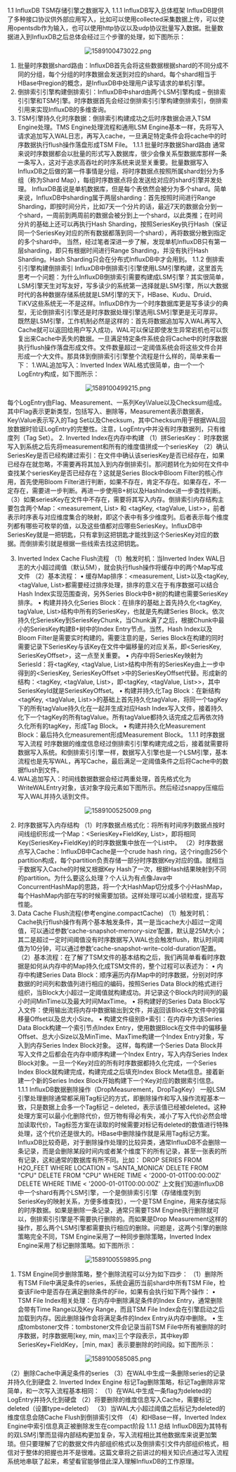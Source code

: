 
1.1	InfluxDB TSM存储引擎之数据写入
1.1.1	InfluxDB写入总体框架
InfluxDB提供了多种接口协议供外部应用写入，比如可以使用collected采集数据上传，可以使用opentsdb作为输入，也可以使用http协议以及udp协议批量写入数据。批量数据进入到InfluxDB之后总体会经过三个步骤的处理，如下图所示： 
<div align=center>

![1589100473022.png](..\images\1589100473022.png)

</div>


1.	批量时序数据shard路由：InfluxDB首先会将这些数据根据shard的不同分成不同的分组，每个分组的时序数据会发送到对应的shard。每个shard相当于HBase中region的概念，是InfluxDB中处理用户读写请求的单机引擎。 
2.	倒排索引引擎构建倒排索引：InfluxDB中shard由两个LSM引擎构成 – 倒排索引引擎和TSM引擎。时序数据首先会经过倒排索引引擎构建倒排索引，倒排索引用来实现InfluxDB的多维查询。 
3.	TSM引擎持久化时序数据：倒排索引构建成功之后时序数据会进入TSM Engine处理。TMS Engine处理流程和通用LSM Engine基本一样，先将写入请求追加写入WAL日志，再写入cache，一旦满足特定条件会将cache中的时序数据执行flush操作落盘形成TSM File。 
1.1.1	批量时序数据Shard路由
通常来说时序数据都会以批量的形式写入数据库，很少会像关系型数据库那样一条一条写入，这对于追求高吞吐的时序系统来说至关重要。批量数据写入InfluxDB之后做的第一件事情是分组，将时序数据点按照所属shard划分为多组（称为Shard Map），每组时序数据点将会发送给对应的shard引擎并发处理。 
InfluxDB虽说是单机数据库，但是每个表依然会被分为多个shard。简单来说，InfluxDB中sharding属于两层sharding：首先按照时间进行Range Sharding，即按时间分片，比如7天一个分片的话，最近7天的数据会分到一个shard，一周前到两周前的数据会被分到上一个shard，以此类推；在时间分片的基础上还可以再执行Hash Sharding，按照SeriesKey执行Hash（保证同一个SeriesKey对应的所有数据都落到同一个shard），再将数据分散到指定的多个shard中。 
当然，经过笔者深进一步了解，发现单机InfluxDB只有第一层sharding，即只有根据时间进行Range Sharding，并没有执行Hash Sharding。Hash Sharding只会在分布式InfluxDB中才会用到。 
1.1.2	倒排索引引擎构建倒排索引
InfluxDB中倒排索引引擎使用LSM引擎构建，这里首先思考一个问题：为什么InfluxDB倒排索引需要构建成LSM引擎？其实很简单，LSM引擎天生对写友好，写多读少的系统第一选择就是LSM引擎，所以大数据时代的各种数据存储系统就是LSM引擎的天下，HBase、Kudu、Druid、TiKV这些系统无一不是这样。InfluxDB作为一个时序数据库更是写多读少的典型，无论倒排索引引擎还是时序数据处理引擎选用LSM引擎更是无可厚非。 
既然是LSM引擎，工作机制必然是这样的：首先将数据追加写入WAL再写入Cache就可以返回给用户写入成功，WAL可以保证即使发生异常宕机也可以恢复出来Cache中丢失的数据。一旦满足特定条件系统会将Cache中的时序数据执行flush操作落盘形成文件。文件数量超过一定阈值系统会将这些文件合并形成一个大文件。那具体到倒排索引引擎整个流程是什么样的，简单来看一下： 
1.WAL追加写入：Inverted Index WAL格式很简单，由一个一个LogEntry构成，如下图所示： 
 
<div align=center>

![1589100499215.png](..\images\1589100499215.png)

</div>

每个LogEntry由Flag、Measurement、一系列Key\Value以及Checksum组成。其中Flag表示更新类型，包括写入、删除等，Measurement表示数据表，Key\Value表示写入的Tag Set以及Checksum，其中Checksum用于根据WAL回放数据时验证LogEntry的完整性。注意，LogEntry中并没有时序数据列，只有维度列（Tag Set）。 
2. Inverted Index在内存中构建 
（1）拼SeriesKey： 时序数据写入到系统之后先将measurement和所有的维度值拼成一个seriesKey 
（2）确认SeriesKey是否已经构建过索引：在文件中确认该seriesKey是否已经存在，如果已经存在就忽略，不需要再将其加入到内存倒排索引。那问题转化为如何在文件中查找某个seriesKey是否已经存在？这就是Series Block中Bloom Filter的核心作用，首先使用Bloom Filter进行判断，如果不存在，肯定不存在。如果存在，不一定存在，需要进一步判断。再进一步使用B+树以及HashIndex进一步查找判断。 
（3）如果seriesKey在文件中不存在，需要将其写入内存。倒排索引内存结构主要包含两个Map：<measurement, List<tagKey>> 和 <tagKey, <tagValue, List<SeriesKey>>>，前者表示时序表与对应维度集合的映射，即这个表中有多少维度列。后者表示每个维度列都有哪些可枚举的值，以及这些值都对应哪些SeriesKey。InfluxDB中SeriesKey就是一把钥匙，只有拿到这把钥匙才能找到这个SeriesKey对应的数据。而倒排索引就是根据一些线索去找这把钥匙。 

3. Inverted Index Cache Flush流程 
（1）触发时机：当Inverted Index WAL日志的大小超过阈值（默认5M），就会执行flush操作将缓存中的两个Map写成文件 
（2）基本流程： 
•	缓存Map排序：<measurement, List<tagKey>>以及<tagKey, <tagValue, List<SeriesKey>>都需要经过排序处理，排序的意义在于有序数据可以结合Hash Index实现范围查询，另外Series Block中B+树的构建也需要SeriesKey排序。 
•	构建并持久化Series Block：在排序的基础上首先持久化<tagKey, tagValue, List<SeriesKey>>结构中所有的SeriesKey，也就是先构建Series Block。依次持久化SeriesKey到SeriesKeyChunk，当Chunk满了之后，根据Chunk中最小的SeriesKey构建B+树中的Index Entry节点。当然，Hash Index以及Bloom Filter是需要实时构建的。需要注意的是，Series Block在构建的同时需要记录下SeriesKey与该Key在文件中偏移量的对应关系，即<SeriesKey, SeriesKeyOffset>，这一点至关重要。 
•	内存中将SeriesKey映射为SeriesId：将<tagKey, <tagValue, List<SeriesKey>>结构中所有的SeriesKey由上一步中得到的<SeriesKey, SeriesKeyOffset >中的SeriesKeyOffset代替。形成新的结构：<tagKey, <tagValue, List<SeriesKeyOffset>>，即<tagKey, <tagValue, List<SeriesKeyId>>>，其中SeriesKeyId就是SeriesKeyOffset。 
•	构建并持久化Tag Block：在新结构<tagKey, <tagValue, List<SeriesKeyId>>>的基础上首先持久化tagValue，将同一个tagKey下的所有tagValue持久化在一起并生成对应Hash Index写入文件，接着持久化下一个tagKey的所有tagValue。所有tagValue都持久话完成之后再依次持久化所有的tagKey，形成Tag Block。 
•	构建并持久化Measurement Block：最后持久化measurement形成Measurement Block。 
1.1.1	时序数据写入流程
时序数据的维度信息经过倒排索引引擎构建完成之后，接着就需要将数据写入系统。和倒排索引引擎一样，数据写入引擎也是一个LSM引擎，基本流程也是先写WAL，再写Cache，最后满足一定阈值条件之后将Cache中的数据flush到文件。 
1. WAL追加写入：时间线数据数据会经过两重处理，首先格式化为WriteWALEntry对象，该对象字段元素如下图所示。然后经过snappy压缩后写入WAL并持久话到文件。 
<div align=center>

![1589100525009.png](..\images\1589100525009.png)

</div>


2. 时序数据写入内存结构 
（1）时序数据点格式化：将所有时间序列数据点按时间线组织形成一个Map：<SeriesKey+FieldKey, List<Value>>，即将相同Key(SeriesKey+FieldKey)的时序数据集中放在一个List中。 
（2）时序数据点写入Cache：InfluxDB中Cache是一个crude hash ring，这个ring由256个partition构成，每个partition负责存储一部分时序数据Key对应的值。就相当于数据写入Cache的时候又根据Key Hash了一次，根据Hash结果映射到不同的partition。为什么要这么处理？个人认为有点像Java中ConcurrentHashMap的思路，将一个大HashMap切分成多个小HashMap，每个HashMap内部在写的时候需要加锁。这样处理可以减小锁粒度，提高写性能。 
3. Data Cache Flush流程(参考engine.compactCache) 
（1）触发时机：Cache执行flush操作有两个基本触发条件，其一是当cache大小超过一定阈值，可以通过参数’cache-snapshot-memory-size’配置，默认是25M大小；其二是超过一定时间阈值没有时序数据写入WAL也会触发flush，默认时间阈值为10分钟，可以通过参数’cache-snapshot-write-cold-duration’配置。 
（2）基本流程：在了解了TSM文件的基本结构之后，我们再简单看看时序数据是如何从内存中的Map持久化成TSM文件的，整个过程可以表述为： 
•	内存中构建Series Data Block：顺序遍历内存Map中的时序数据，分别对时序数据的时间列和数值列进行相应的编码，按照Series Data Block的格式进行组织，当Block大小超过一定阈值就构建成功。并记录这个Block内时间列的最小时间MinTime以及最大时间MaxTime。 
•	将构建好的Series Data Block写入文件：使用输出流将内存中数据输出到文件，并返回该Block在文件中的偏移量Offset以及总大小Size。 
•	构建文件级别B+索引：在内存中为该Series Data Block构建一个索引节点Index Entry，使用数据Block在文件中的偏移量Offset、总大小Size以及MinTime、MaxTime构建一个Index Entry对象，写入到内存Series Index Block对象。 
这样，每构建一个Series Data Block并写入文件之后都会在内存中顺序构建一个Index Entry，写入内存Series Index Block对象。一旦一个Key对应的所有时序数据都持久化完成，一个Series Index Block就构建完成，构建完成之后填充Index Block Meta信息。接着新建一个新的Series Index Block开始构建下一个Key对应的数据索引信息。 
1.1.1	InfluxDB数据删除操作（DropMeasurement，DropTagKey）
一般LSM引擎处理删除通常都采用Tag标记的方式，即删除操作和写入操作流程基本一致，只是数据上会多一个Tag标记 – deleted，表示该值已经被deleted。这种处理方案可以最小化删除代价，但万物有得必有失，减小了写入代价必然会增加读取代价，Tag标签方案在读取的时候需要对标记有deleted的数值进行特殊处理，这个代价还是很大的。HBase中删除操作就是采用Tag标记方案。 
InfluxDB比较奇葩，对于删除操作处理的比较异类，通常InfluxDB不会删除一条记录，而是会删除某段时间内或者某个维度下的所有记录，甚至一张表的所有记录，这和通常的数据库有所不同。比如： 
DROP SERIES FROM H2O_FEET WHERE LOCATION = ‘SANTA_MONICA'
DELETE FROM "CPU" DELETE FROM "CPU" WHERE TIME < '2000-01-01T00:00:00Z' DELETE WHERE TIME < '2000-01-01T00:00:00Z'
上文我们知道InfluxDB中一个shard有两个LSM引擎，一个是倒排索引引擎（存储维度列到SeriesKey的映射关系，方便多维查找），一个是TSM Engine，用来存储实际的时序数据。如果是删除一条记录，通常只需要TSM Engine执行删除就可以，倒排索引引擎是不需要执行删除的。而如果是Drop Measurement这样的操作，那么两个LSM引擎都需要执行相应的删除。问题是，这两个引擎的删除策略完全不同，TSM Engine采用了一种同步删除策略，Inverted Index Engine采用了标记删除策略。如下图所示： 
<div align=center>

![1589100559895.png](..\images\1589100559895.png)

</div>


1. TSM Engine同步删除策略，整个删除流程可以分为如下四步： 
（1）删除所有TSM File中满足条件的series，系统会遍历当前shard中所有TSM File，检查该File中是否存在满足删除条件的File，如果有会执行如下两个操作： 
•	TSM File Index相关处理：在内存中删除满足条件的Index Entry，通常删除会带有Time Range以及Key Range，而且TSM File Index会在引擎启动之后加载到内存。因此删除操作会将满足条件的Index Entry从内存中删除。 
•	生成tombstoner文件：tombstoner文件会记录当前TSM File中所有被删除的时序数据，时序数据用[key, min, max]三个字段表示，其中key即SeriesKey+FieldKey，［min, max］表示要删除的时间段。如下图所示： 
<div align=center>

![1589100585085.png](..\images\1589100585085.png)

</div>


（2）删除Cache中满足条件的series 
（3）在WAL中生成一条删除series的记录并持久化到硬盘 
2. Inverted Index Engine 标记Tag删除策略，标记Tag删除非常简单，和一次写入流程基本相同： 
（1）在WAL中生成一条flag为deleted的LogEntry并持久化到硬盘 
（2）将要删除的维度信息写入Cache，需要标记deleted（设置type=deleted） 
（3）当WAL大小超过阈值之后标记为deleted的维度信息会随Cache Flush到倒排索引文件 
（4）和HBase一样，Inverted Index Engine中索引信息真正被删除发生在compact阶段 
1.1.1	总结
InfluxDB因为其特有的双LSM引擎而显得内部结构更加复杂，写入流程相比其他数据库来说更加繁琐。但只要理解了它的数据文件内部组织格式以及倒排索引文件内部组织格式，相信对于整体的把握也并不是很难。这篇文章将之前讲过的相关知识点通过写入流程系统地串联了起来，希望看官能够借此深入理解InfluxDB的工作原理。
